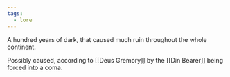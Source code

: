 ```yaml
---
tags:
  - lore
---
```

A hundred years of dark, that caused much ruin throughout the whole continent.

Possibly caused, according to [[Deus Gremory]] by the [[Din Bearer]] being forced into a coma.


